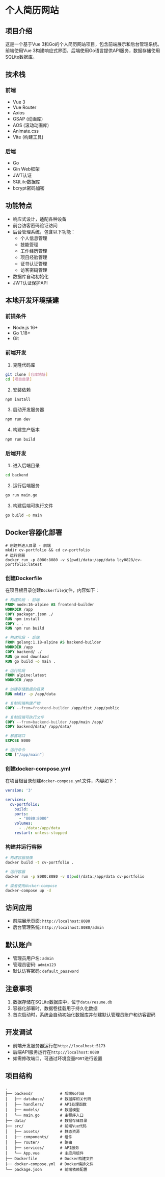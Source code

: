 # 个人简历网站

## 项目介绍
这是一个基于Vue 3和Go的个人简历网站项目，包含前端展示和后台管理系统。前端使用Vue 3构建响应式界面，后端使用Go语言提供API服务，数据存储使用SQLite数据库。

## 技术栈
### 前端
- Vue 3
- Vue Router
- Axios
- GSAP (动画库)
- AOS (滚动动画库)
- Animate.css
- Vite (构建工具)

### 后端
- Go
- Gin Web框架
- JWT认证
- SQLite数据库
- bcrypt密码加密

## 功能特点
- 响应式设计，适配各种设备
- 前台访客密码验证访问
- 后台管理系统，包含以下功能：
  - 个人信息管理
  - 技能管理
  - 工作经历管理
  - 项目经验管理
  - 证书认证管理
  - 访客密码管理
- 数据库自动初始化
- JWT认证保护API

## 本地开发环境搭建

### 前提条件
- Node.js 16+
- Go 1.18+
- Git

### 前端开发
1. 克隆代码库
```bash
git clone [仓库地址]
cd [项目目录]
```

2. 安装依赖
```bash
npm install
```

3. 启动开发服务器
```bash
npm run dev
```

4. 构建生产版本
```bash
npm run build
```

### 后端开发
1. 进入后端目录
```bash
cd backend
```

2. 运行后端服务
```bash
go run main.go
```

3. 构建后端可执行文件
```bash
go build -o main
```

## Docker容器化部署

```run
# 创建并进入目录 - 前端
mkdir cv-portfolio && cd cv-portfolio
# 运行容器
docker run -p 8080:8080 -v $(pwd)/data:/app/data lcy0828/cv-portfolio:latest

```

### 创建Dockerfile
在项目根目录创建`Dockerfile`文件，内容如下：

```dockerfile
# 构建阶段 - 前端
FROM node:16-alpine AS frontend-builder
WORKDIR /app
COPY package*.json ./
RUN npm install
COPY . .
RUN npm run build

# 构建阶段 - 后端
FROM golang:1.18-alpine AS backend-builder
WORKDIR /app
COPY backend/ ./
RUN go mod download
RUN go build -o main .

# 运行阶段
FROM alpine:latest
WORKDIR /app

# 创建存储数据的目录
RUN mkdir -p /app/data

# 复制前端构建产物
COPY --from=frontend-builder /app/dist /app/public

# 复制后端可执行文件
COPY --from=backend-builder /app/main /app/
COPY backend/data/ /app/data/

# 暴露端口
EXPOSE 8080

# 运行命令
CMD ["/app/main"]
```

### 创建docker-compose.yml
在项目根目录创建`docker-compose.yml`文件，内容如下：

```yaml
version: '3'

services:
  cv-portfolio:
    build: .
    ports:
      - "8080:8080"
    volumes:
      - ./data:/app/data
    restart: unless-stopped
```

### 构建并运行容器
```bash
# 构建容器镜像
docker build -t cv-portfolio .

# 运行容器
docker run -p 8080:8080 -v $(pwd)/data:/app/data cv-portfolio

# 或者使用docker-compose
docker-compose up -d
```

## 访问应用
- 前端展示页面: `http://localhost:8080`
- 后台管理系统: `http://localhost:8080/admin`

## 默认账户
- 管理员用户名: `admin`
- 管理员密码: `admin123`
- 默认访客密码: `default_password`

## 注意事项
1. 数据存储在SQLite数据库中，位于`data/resume.db`
2. 容器化部署时，数据卷挂载用于持久化数据
3. 首次启动时，系统会自动初始化数据库并创建默认管理员账户和访客密码

## 开发调试
- 前端开发服务器运行在`http://localhost:5173`
- 后端API服务运行在`http://localhost:8080`
- 如需修改端口，可通过环境变量`PORT`进行设置

## 项目结构
```
.
├── backend/            # 后端Go代码
│   ├── database/       # 数据库相关代码
│   ├── handlers/       # API处理函数
│   ├── models/         # 数据模型
│   └── main.go         # 主程序入口
├── data/               # 数据存储目录
├── src/                # 前端Vue代码
│   ├── assets/         # 静态资源
│   ├── components/     # 组件
│   ├── router/         # 路由
│   ├── services/       # API服务
│   └── App.vue         # 主应用组件
├── Dockerfile          # Docker构建文件
├── docker-compose.yml  # Docker编排文件
└── package.json        # 前端依赖配置
``` 